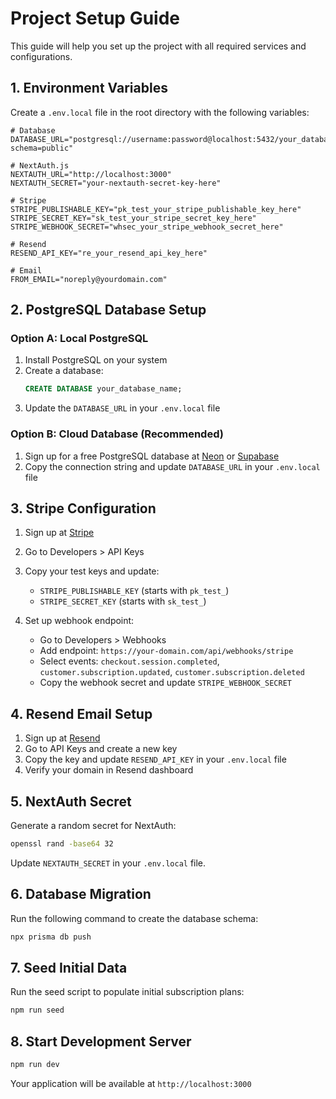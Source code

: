 # Project Setup Guide

This guide will help you set up the project with all required services and configurations.

## 1. Environment Variables

Create a `.env.local` file in the root directory with the following variables:

```env
# Database
DATABASE_URL="postgresql://username:password@localhost:5432/your_database_name?schema=public"

# NextAuth.js
NEXTAUTH_URL="http://localhost:3000"
NEXTAUTH_SECRET="your-nextauth-secret-key-here"

# Stripe
STRIPE_PUBLISHABLE_KEY="pk_test_your_stripe_publishable_key_here"
STRIPE_SECRET_KEY="sk_test_your_stripe_secret_key_here"
STRIPE_WEBHOOK_SECRET="whsec_your_stripe_webhook_secret_here"

# Resend
RESEND_API_KEY="re_your_resend_api_key_here"

# Email
FROM_EMAIL="noreply@yourdomain.com"
```

## 2. PostgreSQL Database Setup

### Option A: Local PostgreSQL
1. Install PostgreSQL on your system
2. Create a database:
   ```sql
   CREATE DATABASE your_database_name;
   ```
3. Update the `DATABASE_URL` in your `.env.local` file

### Option B: Cloud Database (Recommended)
1. Sign up for a free PostgreSQL database at [Neon](https://neon.tech/) or [Supabase](https://supabase.com/)
2. Copy the connection string and update `DATABASE_URL` in your `.env.local` file

## 3. Stripe Configuration

1. Sign up at [Stripe](https://stripe.com/)
2. Go to Developers > API Keys
3. Copy your test keys and update:
   - `STRIPE_PUBLISHABLE_KEY` (starts with `pk_test_`)
   - `STRIPE_SECRET_KEY` (starts with `sk_test_`)

4. Set up webhook endpoint:
   - Go to Developers > Webhooks
   - Add endpoint: `https://your-domain.com/api/webhooks/stripe`
   - Select events: `checkout.session.completed`, `customer.subscription.updated`, `customer.subscription.deleted`
   - Copy the webhook secret and update `STRIPE_WEBHOOK_SECRET`

## 4. Resend Email Setup

1. Sign up at [Resend](https://resend.com/)
2. Go to API Keys and create a new key
3. Copy the key and update `RESEND_API_KEY` in your `.env.local` file
4. Verify your domain in Resend dashboard

## 5. NextAuth Secret

Generate a random secret for NextAuth:
```bash
openssl rand -base64 32
```
Update `NEXTAUTH_SECRET` in your `.env.local` file.

## 6. Database Migration

Run the following command to create the database schema:
```bash
npx prisma db push
```

## 7. Seed Initial Data

Run the seed script to populate initial subscription plans:
```bash
npm run seed
```

## 8. Start Development Server

```bash
npm run dev
```

Your application will be available at `http://localhost:3000`
